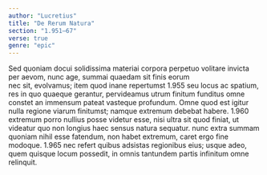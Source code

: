 ```yaml
---
author: "Lucretius"
title: "De Rerum Natura"
section: "1.951–67"
verse: true
genre: "epic"
---
```


  Sed quoniam docui solidissima materiai
corpora perpetuo volitare invicta per aevom,
nunc age, summai quaedam sit finis eorum  
nec<ne> sit, evolvamus; item quod inane repertumst
1.955
seu locus ac spatium, res in quo quaeque gerantur,
pervideamus utrum finitum funditus omne
constet an immensum pateat vasteque profundum.
  Omne quod est igitur nulla regione viarum
finitumst; namque extremum debebat habere.
1.960
extremum porro nullius posse videtur
esse, nisi ultra sit quod finiat, ut videatur
quo non longius haec sensus natura sequatur.
nunc extra summam quoniam nihil esse fatendum,
non habet extremum, caret ergo fine modoque.
1.965
nec refert quibus adsistas regionibus eius;
usque adeo, quem quisque locum possedit, in omnis
tantundem partis infinitum omne relinquit.